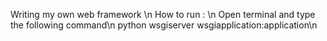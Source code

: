 Writing my own web framework
\n How to run : \n Open terminal and type the following command\n python wsgiserver wsgiapplication:application\n
